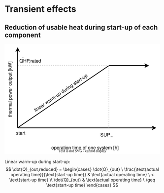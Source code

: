 # Transient effects

## Reduction of usable heat during start-up of each component

![Heat reduction during start-up](fig/221028_Start-up-Reduction_general.svg)

Linear warm-up during start-up:
$$
 \dot{Q}_{out,reduced} = 
\begin{cases}
\dot{Q}_{out} \ \frac{\text{actual operating time}}{\text{start-up time}} & \text{actual operating time} \ < \text{start-up time} \\
\dot{Q}_{out} & \text{actual operating time} \ \geq  \text{start-up time}
\end{cases} 
$$